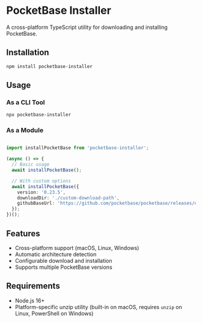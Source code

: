 # PocketBase Installer

A cross-platform TypeScript utility for downloading and installing PocketBase.

## Installation

```bash
npm install pocketbase-installer
```

## Usage

### As a CLI Tool

```bash
npx pocketbase-installer
```

### As a Module

```typescript

import installPocketBase from 'pocketbase-installer';

(async () => {
  // Basic usage
  await installPocketBase();

  // With custom options
  await installPocketBase({
    version: '0.23.5',
    downloadDir: './custom-download-path',
    githubBaseUrl: 'https://github.com/pocketbase/pocketbase/releases/download',
  });
})();

```

## Features

- Cross-platform support (macOS, Linux, Windows)
- Automatic architecture detection
- Configurable download and installation
- Supports multiple PocketBase versions

## Requirements

- Node.js 16+
- Platform-specific unzip utility (built-in on macOS, requires `unzip` on Linux, PowerShell on Windows)

